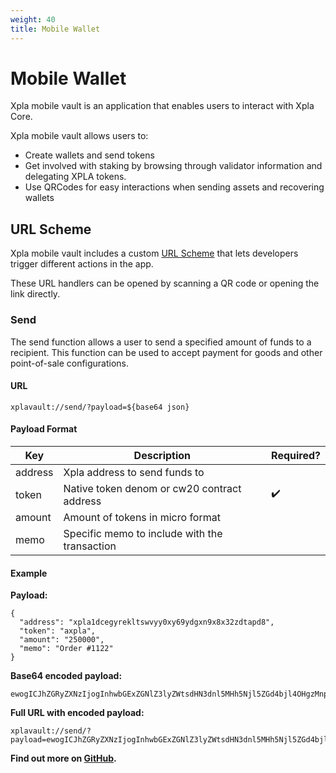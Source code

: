 ```yaml
---
weight: 40
title: Mobile Wallet
---
```


# Mobile Wallet

Xpla mobile vault is an application that enables users to interact with Xpla Core.

Xpla mobile vault allows users to:

- Create wallets and send tokens
- Get involved with staking by browsing through validator information and delegating XPLA tokens.
- Use QRCodes for easy interactions when sending assets and recovering wallets

## URL Scheme

Xpla mobile vault includes a custom [URL Scheme](https://developer.apple.com/documentation/xcode/defining-a-custom-url-scheme-for-your-app) that lets developers trigger different actions in the app.

These URL handlers can be opened by scanning a QR code or opening the link directly.

### Send

The send function allows a user to send a specified amount of funds to a recipient. This function can be used to accept payment for goods and other point-of-sale configurations.

#### URL

```
xplavault://send/?payload=${base64 json}
```

#### Payload Format

| Key     | Description                                   | Required? |
| ------- |-----------------------------------------------| --------- |
| address | Xpla address to send funds to                 |           |
| token   | Native token denom or cw20 contract address   | ✔️        |
| amount  | Amount of tokens in micro format              |           |
| memo    | Specific memo to include with the transaction |           |

#### Example

**Payload:**

```
{
  "address": "xpla1dcegyrekltswvyy0xy69ydgxn9x8x32zdtapd8",
  "token": "axpla",
  "amount": "250000",
  "memo": "Order #1122"
}
```

**Base64 encoded payload:**

```
ewogICJhZGRyZXNzIjogInhwbGExZGNlZ3lyZWtsdHN3dnl5MHh5Njl5ZGd4bjl4OHgzMnpkdGFwZDgiLAogICJ0b2tlbiI6ICJheHBsYSIsCiAgImFtb3VudCI6ICIyNTAwMDAiLAogICJtZW1vIjogIk9yZGVyICMxMTIyIgp9
```

**Full URL with encoded payload:**

```
xplavault://send/?payload=ewogICJhZGRyZXNzIjogInhwbGExZGNlZ3lyZWtsdHN3dnl5MHh5Njl5ZGd4bjl4OHgzMnpkdGFwZDgiLAogICJ0b2tlbiI6ICJheHBsYSIsCiAgImFtb3VudCI6ICIyNTAwMDAiLAogICJtZW1vIjogIk9yZGVyICMxMTIyIgp9
```

**Find out more on [GitHub](https://github.com/xpladev/mobile-wallet/#app-scheme).**
